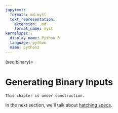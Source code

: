 ```yaml
---
jupytext:
  formats: md:myst
  text_representation:
    extension: .md
    format_name: myst
kernelspec:
  display_name: Python 3
  language: python
  name: python3
---
```


(sec:binary)=
# Generating Binary Inputs

```{error}
This chapter is under construction.
```

In the next section, we'll talk about [hatching specs](sec:hatching).